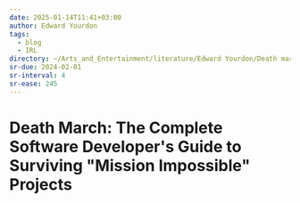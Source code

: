 ```yaml
---
date: 2025-01-14T11:41+03:00
author: Edward Yourdon
tags:
  - blog
  - IRL
directory: ~/Arts_and_Entertainment/literature/Edward Yourdon/Death march_ the complete software developer's guide to surviving _mission impossible_ projects (2375)/
sr-due: 2024-02-01
sr-interval: 4
sr-ease: 245
---
```


# Death March: The Complete Software Developer's Guide to Surviving "Mission Impossible" Projects
